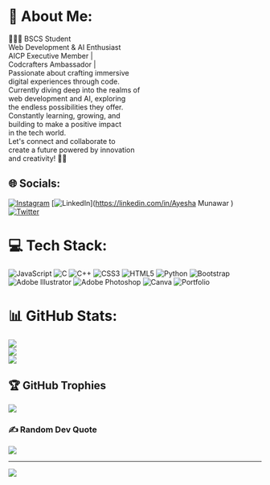 # 💫 About Me:
👩‍💻🚀 BSCS Student <br>Web Development & AI Enthusiast <br> AICP Executive Member | <br>Codcrafters Ambassador | <br>Passionate about crafting immersive<br> digital experiences through code. <br>Currently diving deep into the realms of <br>web development and AI, exploring <br>the endless possibilities they offer.<br> Constantly learning, growing, and <br>building to make a positive impact <br>in the tech world. <br>Let's connect and collaborate to<br> create a future powered by innovation<br> and creativity! 🌟💡 


## 🌐 Socials:
[![Instagram](https://img.shields.io/badge/Instagram-%23E4405F.svg?logo=Instagram&logoColor=white)](https://instagram.com/m_aisha786) [![LinkedIn](https://img.shields.io/badge/LinkedIn-%230077B5.svg?logo=linkedin&logoColor=white)](https://linkedin.com/in/Ayesha Munawar ) [![Twitter](https://img.shields.io/badge/Twitter-%231DA1F2.svg?logo=Twitter&logoColor=white)](https://twitter.com/aisha2334194740) 

# 💻 Tech Stack:
![JavaScript](https://img.shields.io/badge/javascript-%23323330.svg?style=for-the-badge&logo=javascript&logoColor=%23F7DF1E) ![C](https://img.shields.io/badge/c-%2300599C.svg?style=for-the-badge&logo=c&logoColor=white) ![C++](https://img.shields.io/badge/c++-%2300599C.svg?style=for-the-badge&logo=c%2B%2B&logoColor=white) ![CSS3](https://img.shields.io/badge/css3-%231572B6.svg?style=for-the-badge&logo=css3&logoColor=white) ![HTML5](https://img.shields.io/badge/html5-%23E34F26.svg?style=for-the-badge&logo=html5&logoColor=white) ![Python](https://img.shields.io/badge/python-3670A0?style=for-the-badge&logo=python&logoColor=ffdd54) ![Bootstrap](https://img.shields.io/badge/bootstrap-%23563D7C.svg?style=for-the-badge&logo=bootstrap&logoColor=white) ![Adobe Illustrator](https://img.shields.io/badge/adobeillustrator-%23FF9A00.svg?style=for-the-badge&logo=adobeillustrator&logoColor=white) ![Adobe Photoshop](https://img.shields.io/badge/adobephotoshop-%2331A8FF.svg?style=for-the-badge&logo=adobephotoshop&logoColor=white) ![Canva](https://img.shields.io/badge/Canva-%2300C4CC.svg?style=for-the-badge&logo=Canva&logoColor=white) ![Portfolio](https://img.shields.io/badge/Portfolio-%23000000.svg?style=for-the-badge&logo=firefox&logoColor=#FF7139)
# 📊 GitHub Stats:
![](https://github-readme-stats.vercel.app/api?username=ayeshamunawar1&theme=dark&hide_border=false&include_all_commits=false&count_private=false)<br/>
![](https://github-readme-streak-stats.herokuapp.com/?user=ayeshamunawar1&theme=dark&hide_border=false)<br/>
![](https://github-readme-stats.vercel.app/api/top-langs/?username=ayeshamunawar1&theme=dark&hide_border=false&include_all_commits=false&count_private=false&layout=compact)

## 🏆 GitHub Trophies
![](https://github-profile-trophy.vercel.app/?username=ayeshamunawar1&theme=radical&no-frame=true&no-bg=false&margin-w=4)

### ✍️ Random Dev Quote
![](https://quotes-github-readme.vercel.app/api?type=horizontal&theme=radical)

---
[![](https://visitcount.itsvg.in/api?id=ayeshamunawar1&icon=0&color=0)](https://visitcount.itsvg.in)

<!-- Proudly created with GPRM ( https://gprm.itsvg.in ) -->
